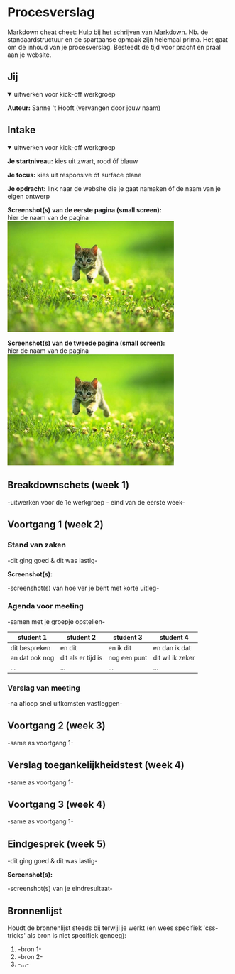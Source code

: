 # Procesverslag
Markdown cheat cheet: [Hulp bij het schrijven van Markdown](https://github.com/adam-p/markdown-here/wiki/Markdown-Cheatsheet). Nb. de standaardstructuur en de spartaanse opmaak zijn helemaal prima. Het gaat om de inhoud van je procesverslag. Besteedt de tijd voor pracht en praal aan je website.



## Jij
<details open>
<summary>uitwerken voor kick-off werkgroep</summary>
  
**Auteur:** Sanne 't Hooft (vervangen door jouw naam)
 
</details>

## Intake
<details open>
<summary>uitwerken voor kick-off werkgroep</summary>
  
**Je startniveau:** kies uit zwart, rood óf blauw

**Je focus:** kies uit responsive óf surface plane

**Je opdracht:** link naar de website die je gaat namaken óf de naam van je eigen ontwerp

**Screenshot(s) van de eerste pagina (small screen):**  
hier de naam van de pagina  
<img src="images/dummy-plaatje.jpg" width="375px" alt="omschrijving van de pagina">

**Screenshot(s) van de tweede pagina (small screen):**  
hier de naam van de pagina  
<img src="images/dummy-plaatje.jpg" width="375px" alt="omschrijving van de pagina">
 
</details>













## Breakdownschets (week 1)

-uitwerken voor de 1e werkgroep - eind van de eerste week-




## Voortgang 1 (week 2)

### Stand van zaken

-dit ging goed & dit was lastig-

**Screenshot(s):**

-screenshot(s) van hoe ver je bent met korte uitleg-

### Agenda voor meeting

-samen met je groepje opstellen-

| student 1      | student 2          | student 3    | student 4        |
| ---            | ---                | ---          | ---              |
| dit bespreken  | en dit             | en ik dit    | en dan ik dat    |
| an dat ook nog | dit als er tijd is | nog een punt | dit wil ik zeker |
| ...            | ...                | ...          | ...              |

### Verslag van meeting

-na afloop snel uitkomsten vastleggen-




## Voortgang 2 (week 3)

-same as voortgang 1-




## Verslag toegankelijkheidstest (week 4)

-same as voortgang 1-

## Voortgang 3 (week 4)

-same as voortgang 1-




## Eindgesprek (week 5)

-dit ging goed & dit was lastig-

**Screenshot(s):**

-screenshot(s) van je eindresultaat-




## Bronnenlijst
Houdt de bronnenlijst steeds bij terwijl je werkt (en wees specifiek 'css-tricks' als bron is niet specifiek genoeg):
1. -bron 1-
2. -bron 2-
3. -...-